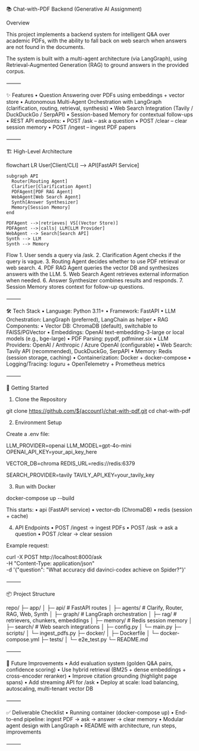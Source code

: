 📚 Chat-with-PDF Backend (Generative AI Assignment)

Overview

This project implements a backend system for intelligent Q&A over academic PDFs, with the ability to fall back on web search when answers are not found in the documents.

The system is built with a multi-agent architecture (via LangGraph), using Retrieval-Augmented Generation (RAG) to ground answers in the provided corpus.

⸻

✨ Features
	•	Question Answering over PDFs using embeddings + vector store
	•	Autonomous Multi-Agent Orchestration with LangGraph (clarification, routing, retrieval, synthesis)
	•	Web Search Integration (Tavily / DuckDuckGo / SerpAPI)
	•	Session-based Memory for contextual follow-ups
	•	REST API endpoints:
	•	POST /ask – ask a question
	•	POST /clear – clear session memory
	•	POST /ingest – ingest PDF papers

⸻

🏗️ High-Level Architecture

flowchart LR
    User[Client/CLI] --> API[FastAPI Service]

    subgraph API
      Router[Routing Agent]
      Clarifier[Clarification Agent]
      PDFAgent[PDF RAG Agent]
      WebAgent[Web Search Agent]
      Synth[Answer Synthesizer]
      Memory[Session Memory]
    end

    PDFAgent -->|retrieves| VS[(Vector Store)]
    PDFAgent -->|calls| LLM[LLM Provider]
    WebAgent --> Search[Search API]
    Synth --> LLM
    Synth --> Memory

Flow
	1.	User sends a query via /ask.
	2.	Clarification Agent checks if the query is vague.
	3.	Routing Agent decides whether to use PDF retrieval or web search.
	4.	PDF RAG Agent queries the vector DB and synthesizes answers with the LLM.
	5.	Web Search Agent retrieves external information when needed.
	6.	Answer Synthesizer combines results and responds.
	7.	Session Memory stores context for follow-up questions.

⸻

🛠️ Tech Stack
	•	Language: Python 3.11+
	•	Framework: FastAPI
	•	LLM Orchestration: LangGraph (preferred), LangChain as helper
	•	RAG Components:
	•	Vector DB: ChromaDB (default), switchable to FAISS/PGVector
	•	Embeddings: OpenAI text-embedding-3-large or local models (e.g., bge-large)
	•	PDF Parsing: pypdf, pdfminer.six
	•	LLM Providers: OpenAI / Anthropic / Azure OpenAI (configurable)
	•	Web Search: Tavily API (recommended), DuckDuckGo, SerpAPI
	•	Memory: Redis (session storage, caching)
	•	Containerization: Docker + docker-compose
	•	Logging/Tracing: loguru + OpenTelemetry + Prometheus metrics

⸻

🚀 Getting Started

1. Clone the Repository

git clone https://github.com/${account}/chat-with-pdf.git
cd chat-with-pdf

2. Environment Setup

Create a .env file:

LLM_PROVIDER=openai
LLM_MODEL=gpt-4o-mini
OPENAI_API_KEY=your_api_key_here

VECTOR_DB=chroma
REDIS_URL=redis://redis:6379

SEARCH_PROVIDER=tavily
TAVILY_API_KEY=your_tavily_key

3. Run with Docker

docker-compose up --build

This starts:
	•	api (FastAPI service)
	•	vector-db (ChromaDB)
	•	redis (session + cache)

4. API Endpoints
	•	POST /ingest → ingest PDFs
	•	POST /ask → ask a question
	•	POST /clear → clear session

Example request:

curl -X POST http://localhost:8000/ask \
  -H "Content-Type: application/json" \
  -d '{"question": "What accuracy did davinci-codex achieve on Spider?"}'


⸻

📦 Project Structure

repo/
├─ app/
│  ├─ api/          # FastAPI routes
│  ├─ agents/       # Clarify, Router, RAG, Web, Synth
│  ├─ graph/        # LangGraph orchestration
│  ├─ rag/          # retrievers, chunkers, embeddings
│  ├─ memory/       # Redis session memory
│  ├─ search/       # Web search integrations
│  ├─ config.py
│  └─ main.py
├─ scripts/
│  └─ ingest_pdfs.py
├─ docker/
│  ├─ Dockerfile
│  └─ docker-compose.yml
├─ tests/
│  └─ e2e_test.py
└─ README.md


⸻

🔮 Future Improvements
	•	Add evaluation system (golden Q&A pairs, confidence scoring)
	•	Use hybrid retrieval (BM25 + dense embeddings + cross-encoder reranker)
	•	Improve citation grounding (highlight page spans)
	•	Add streaming API for /ask
	•	Deploy at scale: load balancing, autoscaling, multi-tenant vector DB

⸻

✅ Deliverable Checklist
	•	Running container (docker-compose up)
	•	End-to-end pipeline: ingest PDF → ask → answer → clear memory
	•	Modular agent design with LangGraph
	•	README with architecture, run steps, improvements

⸻